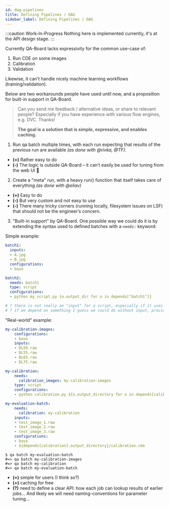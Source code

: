 ```yaml
---
id: dag-pipelines
title: Defining Pipelines / DAG
sidebar_label: Defining Pipelines / DAG
---
```


:::caution Work-In-Progress
Nothing here is implemented currently, it's at the API design stage.
:::

Currently QA-Board lacks expressivity for the common use-case of:
1. Run CDE on some images
2. Calibration
3. Validation

Likewise, it can’t handle nicely machine learning workflows (training/validation).


Below are two workarounds people have used until now, and a proposition for built-in support in QA-Board.

> Can you send me feedback / alternative ideas, or share to relevant people? Especially if you have experience with various flow engines, e.g. DVC. Thanks!
>
> **The goal is a solution that is simple, expressive, and enables caching.**

1. Run qa batch multiple times, with each run expecting that results of the previous run are available _(as done with @rivka, @TF)_.
  * **(+)** Rather easy to do
  * **(-)** The logic is outside QA-Board – it can’t easily be used for tuning from the web UI 
2. Create a "meta" run, with a heavy run() function that itself takes care of everything  _(as done with @eliav)_
  * **(+)** Easy to do
  * **(-)** But very custom and not easy to use
  * **(-)** There many tricky corners (running locally, filesystem issues on LSF) that should not be the  engineer’s concern.
3. "Built-in support" by QA-Board.
One possible way we could do it is by extending the syntax used to defined batches with a `needs:` keyword:

Simple example:
```yaml
batch1:
  inputs:
  - A.jpg
  - B.jpg
  configurations:
  - base

batch2:
  needs: batch1
  type: script
  configurations:
  - python my_script.py {o.output_dir for o in depends["batch1"]}

# ? there is not really an "input" for a script, especially if it uses "depends"
# ? if we depend on something I guess we could do without input, provide None...
```


"Real-world" example:

```yaml
my-calibration-images:
    configurations:
    - base
    inputs:
    - DL50.raw
    - DL55.raw
    - DL65.raw
    - DL75.raw

my-calibration:
    needs:
      calibration_images: my-calibration-images
    type: script
    configurations:
    - python calibration.py ${o.output_directory for o in depends[calibration_images]}

my-evaluation-batch:
    needs:
      calibration: my-calibration
    inputs:
    - test_image_1.raw
    - test_image_2.raw
    - test_image_3.raw
    configurations:
    - base
    - ${depends[calibration].output_directory}/calibration.cde
```

```shell
$ qa batch my-evaluation-batch
#=> qa batch my-calibration-images
#=> qa batch my-calibration
#=> qa batch my-evaluation-batch
```

- **(+)** simple for users (I think so?)
- **(+)** caching for free
- **(?)** need to define a clear API: how each job can lookup results of earlier jobs… And likely we will need naming-conventions for parameter tuning…
